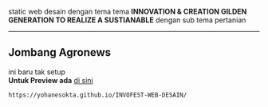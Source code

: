 static web desain dengan tema tema **INNOVATION & CREATION GILDEN GENERATION TO REALIZE A SUSTIANABLE** dengan sub tema pertanian

---

## Jombang Agronews

ini baru tak setup <br>
**Untuk Preview ada** <a href="https://yohanesokta.github.io/INVOFEST-WEB-DESAIN/">di sini</a>

    https://yohanesokta.github.io/INVOFEST-WEB-DESAIN/
